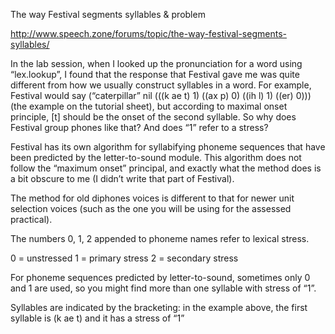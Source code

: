 The way Festival segments syllables & problem

http://www.speech.zone/forums/topic/the-way-festival-segments-syllables/

In the lab session, when I looked up the pronunciation for a word using “lex.lookup”, I found that the response that Festival gave me was quite different from how we usually construct syllables in a word. For example, Festival would say (“caterpillar” nil (((k ae t) 1) ((ax p) 0) ((ih l) 1) ((er) 0)))(the example on the tutorial sheet), but according to maximal onset principle, [t] should be the onset of the second syllable. So why does Festival group phones like that? And does “1” refer to a stress?

Festival has its own algorithm for syllabifying phoneme sequences that have been predicted by the letter-to-sound module. This algorithm does not follow the “maximum onset” principal, and exactly what the method does is a bit obscure to me (I didn’t write that part of Festival).

The method for old diphones voices is different to that for newer unit selection voices (such as the one you will be using for the assessed practical).

The numbers 0, 1, 2 appended to phoneme names refer to lexical stress.

0 = unstressed
1 = primary stress
2 = secondary stress

For phoneme sequences predicted by letter-to-sound, sometimes only 0 and 1 are used, so you might find more than one syllable with stress of “1”.

Syllables are indicated by the bracketing: in the example above, the first syllable is (k ae t) and it has a stress of “1”
